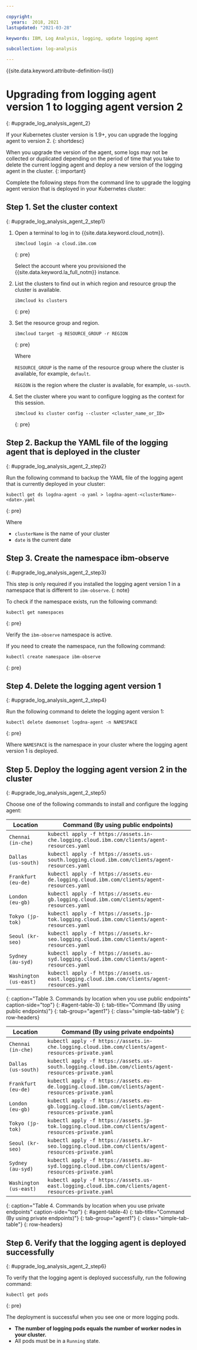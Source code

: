 ```yaml
---

copyright:
  years:  2018, 2021
lastupdated: "2021-03-28"

keywords: IBM, Log Analysis, logging, update logging agent

subcollection: log-analysis

---
```


{{site.data.keyword.attribute-definition-list}}

# Upgrading from logging agent version 1 to logging agent version 2
{: #upgrade_log_analysis_agent_2}

If your Kubernetes cluster version is 1.9+, you can upgrade the logging agent to version 2.
{: shortdesc}

When you upgrade the version of the agent, some logs may not be collected or duplicated depending on the period of time that you take to delete the current logging agent and deploy a new version of the logging agent in the cluster.
{: important}

Complete the following steps from the command line to upgrade the logging agent version that is deployed in your Kubernetes cluster:


## Step 1. Set the cluster context
{: #upgrade_log_analysis_agent_2_step1}


1. Open a terminal to log in to {{site.data.keyword.cloud_notm}}.

   ```text
   ibmcloud login -a cloud.ibm.com
   ```
   {: pre}

   Select the account where you provisioned the {{site.data.keyword.la_full_notm}} instance.

2. List the clusters to find out in which region and resource group the cluster is available.

    ```text
    ibmcloud ks clusters
    ```
    {: pre}

3. Set the resource group and region.

    ```text
    ibmcloud target -g RESOURCE_GROUP -r REGION
    ```
    {: pre}

    Where 
    
    `RESOURCE_GROUP` is the name of the resource group where the cluster is available, for example, `default`.
    
    `REGION` is the region where the cluster is available, for example, `us-south`.

4. Set the cluster where you want to configure logging as the context for this session.

   ```text
   ibmcloud ks cluster config --cluster <cluster_name_or_ID>
   ```
   {: pre}


## Step 2. Backup the YAML file of the logging agent that is deployed in the cluster
{: #upgrade_log_analysis_agent_2_step2}

Run the following command to backup the YAML file of the logging agent that is currently deployed in your cluster:

```text
kubectl get ds logdna-agent -o yaml > logdna-agent-<clusterName>-<date>.yaml
```
{: pre}

Where

* `clusterName` is the name of your cluster
* `date` is the current date


## Step 3. Create the namespace ibm-observe
{: #upgrade_log_analysis_agent_2_step3}

This step is only required if you installed the logging agent version 1 in a namespace that is different to `ibm-observe`.
{: note}

To check if the namespace exists, run the following command:

```text
kubectl get namespaces
```
{: pre}

Verify the `ibm-observe` namespace is active.

If you need to create the namespace, run the following command:

```text
kubectl create namespace ibm-observe
```
{: pre}


## Step 4. Delete the logging agent version 1
{: #upgrade_log_analysis_agent_2_step4}

Run the following command to delete the logging agent version 1:

```text
kubectl delete daemonset logdna-agent -n NAMESPACE
```
{: pre}

Where `NAMESPACE` is the namespace in your cluster where the logging agent version 1 is deployed.



## Step 5. Deploy the logging agent version 2 in the cluster
{: #upgrade_log_analysis_agent_2_step5}

Choose one of the following commands to install and configure the logging agent:

| Location                  | Command (By using public endpoints)               | 
|--------------------------|----------------------------------------------------|
| `Chennai (in-che)`       | `kubectl apply -f https://assets.in-che.logging.cloud.ibm.com/clients/agent-resources.yaml`       |
| `Dallas (us-south)`      | `kubectl apply -f https://assets.us-south.logging.cloud.ibm.com/clients/agent-resources.yaml`       |
| `Frankfurt (eu-de)`      | `kubectl apply -f https://assets.eu-de.logging.cloud.ibm.com/clients/agent-resources.yaml`         |
| `London (eu-gb)`         | `kubectl apply -f https://assets.eu-gb.logging.cloud.ibm.com/clients/agent-resources.yaml`          |
| `Tokyo (jp-tok)`         | `kubectl apply -f https://assets.jp-tok.logging.cloud.ibm.com/clients/agent-resources.yaml`       |
| `Seoul (kr-seo)`         | `kubectl apply -f https://assets.kr-seo.logging.cloud.ibm.com/clients/agent-resources.yaml` |
| `Sydney (au-syd)`        | `kubectl apply -f https://assets.au-syd.logging.cloud.ibm.com/clients/agent-resources.yaml`        |
| `Washington (us-east)`   | `kubectl apply -f https://assets.us-east.logging.cloud.ibm.com/clients/agent-resources.yaml`       |
{: caption="Table 3. Commands by location when you use public endpoints" caption-side="top"}
{: #agent-table-3}
{: tab-title="Command (By using public endpoints)"}
{: tab-group="agent1"}
{: class="simple-tab-table"}
{: row-headers}

| Location                  | Command (By using private endpoints)               | 
|--------------------------|----------------------------------------------------|
| `Chennai (in-che)`       | `kubectl apply -f https://assets.in-che.logging.cloud.ibm.com/clients/agent-resources-private.yaml`   |
| `Dallas (us-south)`      | `kubectl apply -f https://assets.us-south.logging.cloud.ibm.com/clients/agent-resources-private.yaml` |
| `Frankfurt (eu-de)`      | `kubectl apply -f https://assets.eu-de.logging.cloud.ibm.com/clients/agent-resources-private.yaml`    |
| `London (eu-gb)`         | `kubectl apply -f https://assets.eu-gb.logging.cloud.ibm.com/clients/agent-resources-private.yaml`    |
| `Tokyo (jp-tok)`         | `kubectl apply -f https://assets.jp-tok.logging.cloud.ibm.com/clients/agent-resources-private.yaml`   |
| `Seoul (kr-seo)`         | `kubectl apply -f https://assets.kr-seo.logging.cloud.ibm.com/clients/agent-resources-private.yaml`   |
| `Sydney (au-syd)`        | `kubectl apply -f https://assets.au-syd.logging.cloud.ibm.com/clients/agent-resources-private.yaml`   |
| `Washington (us-east)`   | `kubectl apply -f https://assets.us-east.logging.cloud.ibm.com/clients/agent-resources-private.yaml`  |
{: caption="Table 4. Commands by location when you use private endpoints" caption-side="top"}
{: #agent-table-4}
{: tab-title="Command (By using private endpoints)"}
{: tab-group="agent1"}
{: class="simple-tab-table"}
{: row-headers}

## Step 6. Verify that the logging agent is deployed successfully
{: #upgrade_log_analysis_agent_2_step6}

To verify that the logging agent is deployed successfully, run the following command:

```text
kubectl get pods
```
{: pre}


The deployment is successful when you see one or more logging pods.
* **The number of logging pods equals the number of worker nodes in your cluster.**
* All pods must be in a `Running` state.


